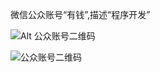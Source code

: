 微信公众账号“有钱”,描述“程序开发”

![Alt​​ 公众账号二维码](https://f.cloud.github.com/assets/1396702/279000/973d128a-9105-11e2-8aee-ec74de7e707d.jpg)

<img src="https://f.cloud.github.com/assets/1396702/279000/973d128a-9105-11e2-8aee-ec74de7e707d.jpg" alt="公众账号二维码"/>